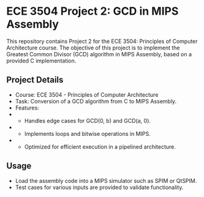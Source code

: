 # ECE 3504 Project 2: GCD in MIPS Assembly
This repository contains Project 2 for the ECE 3504: Principles of Computer Architecture course. The objective of this project is to implement the Greatest Common Divisor (GCD) algorithm in MIPS Assembly, based on a provided C implementation.

## Project Details
- Course: ECE 3504 - Principles of Computer Architecture
- Task: Conversion of a GCD algorithm from C to MIPS Assembly.
- Features:
- - Handles edge cases for GCD(0, b) and GCD(a, 0).
- - Implements loops and bitwise operations in MIPS.
- - Optimized for efficient execution in a pipelined architecture.
## Usage
- Load the assembly code into a MIPS simulator such as SPIM or QtSPIM.
- Test cases for various inputs are provided to validate functionality.

